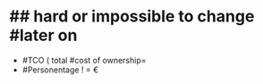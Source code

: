 # ## hard or impossible to change #later on 

 - #TCO 
 ( total #cost of ownership= 
 - #Personentage ! = € 
